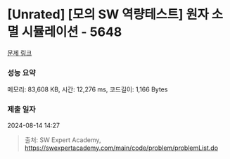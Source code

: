 # [Unrated] [모의 SW 역량테스트] 원자 소멸 시뮬레이션 - 5648 

[문제 링크](https://swexpertacademy.com/main/code/problem/problemDetail.do?contestProbId=AWXRFInKex8DFAUo) 

### 성능 요약

메모리: 83,608 KB, 시간: 12,276 ms, 코드길이: 1,166 Bytes

### 제출 일자

2024-08-14 14:27



> 출처: SW Expert Academy, https://swexpertacademy.com/main/code/problem/problemList.do